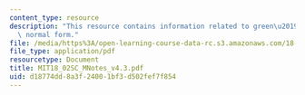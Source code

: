 ```yaml
---
content_type: resource
description: "This resource contains information related to green\u2019s theorem in\
  \ normal form."
file: /media/https%3A/open-learning-course-data-rc.s3.amazonaws.com/18-02sc-multivariable-calculus-fall-2010/d18774dd8a3f24001bf3d502fef7f854_MIT18_02SC_MNotes_v4.3.pdf
file_type: application/pdf
resourcetype: Document
title: MIT18_02SC_MNotes_v4.3.pdf
uid: d18774dd-8a3f-2400-1bf3-d502fef7f854
---
```

